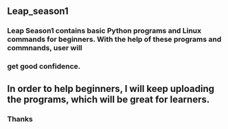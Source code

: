 ## Leap_season1
### Leap Season1 contains basic Python programs and Linux commands for beginners. With the help of these programs and commnands, user will 
### get good confidence.

## In order to help beginners, I will keep uploading the programs, which will be great for learners.

### Thanks
